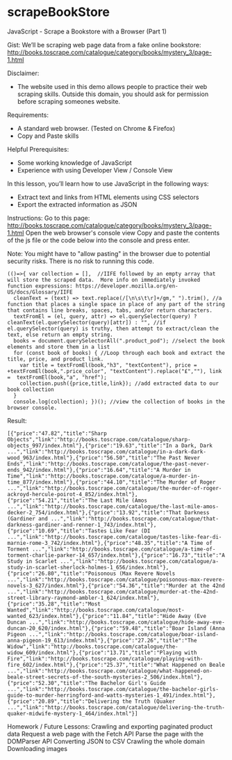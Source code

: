 # scrapeBookStore
JavaScript - Scrape a Bookstore with a Browser (Part 1)

Gist: 
  We’ll be scraping web page data from a fake online bookstore:
  http://books.toscrape.com/catalogue/category/books/mystery_3/page-1.html

Disclaimer: 
* The website used in this demo allows people to practice their web scraping skills. Outside this domain, you should ask for permission before scraping someones website.

Requirements:
* A standard web browser. (Tested on Chrome & Firefox)
* Copy and Paste skills

Helpful Prerequisites:
* Some working knowledge of JavaScript
* Experience with using Developer View / Console View 

In this lesson, you’ll learn how to use JavaScript in the following ways:
* Extract text and links from HTML elements using CSS selectors
* Export the extracted information as JSON

Instructions:
Go to this page: http://books.toscrape.com/catalogue/category/books/mystery_3/page-1.html
Open the web browser's console view
Copy and paste the contents of the js file or the code below into the console and press enter.

Note: You might have to "allow pasting" in the browser due to potential security risks. There is no risk to running this code.

```
(()=>{ var collection = [],  //IIFE followed by an empty array that will store the scraped data.  More info on immediately invoked function expressions: https://developer.mozilla.org/en-US/docs/Glossary/IIFE
  cleanText = (text) => text.replace(/[\n\s\t\r]+/gm," ").trim(), //a function that places a single space in place of any part of the string that contains line breaks, spaces, tabs, and/or return characters.
  textFromEl = (el, query, attr) => el.querySelector(query) ? cleanText(el.querySelector(query)[attr]) : "", //if el.querySelector(query) is truthy, then attempt to extract/clean the text, else return an empty string.
  books = document.querySelectorAll(".product_pod"); //select the book elements and store them in a list
  for (const book of books) { //Loop through each book and extract the title, price, and product link.
    var title = textFromEl(book,"h3", "textContent"), price = +textFromEl(book,".price_color", "textContent").replace("£",""), link =  textFromEl(book,"a", "href");
    collection.push({price,title,link}); //add extracted data to our book collection
  }
  console.log(collection); })(); //view the collection of books in the browser console.
 ```


Result:

```
[{"price":"47.82","title":"Sharp Objects","link":"http://books.toscrape.com/catalogue/sharp-objects_997/index.html"},{"price":"19.63","title":"In a Dark, Dark ...","link":"http://books.toscrape.com/catalogue/in-a-dark-dark-wood_963/index.html"},{"price":"56.50","title":"The Past Never Ends","link":"http://books.toscrape.com/catalogue/the-past-never-ends_942/index.html"},{"price":"16.64","title":"A Murder in Time","link":"http://books.toscrape.com/catalogue/a-murder-in-time_877/index.html"},{"price":"44.10","title":"The Murder of Roger ...","link":"http://books.toscrape.com/catalogue/the-murder-of-roger-ackroyd-hercule-poirot-4_852/index.html"},{"price":"54.21","title":"The Last Mile (Amos ...","link":"http://books.toscrape.com/catalogue/the-last-mile-amos-decker-2_754/index.html"},{"price":"13.92","title":"That Darkness (Gardiner and ...","link":"http://books.toscrape.com/catalogue/that-darkness-gardiner-and-renner-1_743/index.html"},{"price":"10.69","title":"Tastes Like Fear (DI ...","link":"http://books.toscrape.com/catalogue/tastes-like-fear-di-marnie-rome-3_742/index.html"},{"price":"48.35","title":"A Time of Torment ...","link":"http://books.toscrape.com/catalogue/a-time-of-torment-charlie-parker-14_657/index.html"},{"price":"16.73","title":"A Study in Scarlet ...","link":"http://books.toscrape.com/catalogue/a-study-in-scarlet-sherlock-holmes-1_656/index.html"},{"price":"26.80","title":"Poisonous (Max Revere Novels ...","link":"http://books.toscrape.com/catalogue/poisonous-max-revere-novels-3_627/index.html"},{"price":"54.36","title":"Murder at the 42nd ...","link":"http://books.toscrape.com/catalogue/murder-at-the-42nd-street-library-raymond-ambler-1_624/index.html"},{"price":"35.28","title":"Most Wanted","link":"http://books.toscrape.com/catalogue/most-wanted_623/index.html"},{"price":"11.84","title":"Hide Away (Eve Duncan ...","link":"http://books.toscrape.com/catalogue/hide-away-eve-duncan-20_620/index.html"},{"price":"59.48","title":"Boar Island (Anna Pigeon ...","link":"http://books.toscrape.com/catalogue/boar-island-anna-pigeon-19_613/index.html"},{"price":"27.26","title":"The Widow","link":"http://books.toscrape.com/catalogue/the-widow_609/index.html"},{"price":"13.71","title":"Playing with Fire","link":"http://books.toscrape.com/catalogue/playing-with-fire_602/index.html"},{"price":"25.37","title":"What Happened on Beale ...","link":"http://books.toscrape.com/catalogue/what-happened-on-beale-street-secrets-of-the-south-mysteries-2_506/index.html"},{"price":"52.30","title":"The Bachelor Girl's Guide ...","link":"http://books.toscrape.com/catalogue/the-bachelor-girls-guide-to-murder-herringford-and-watts-mysteries-1_491/index.html"},{"price":"20.89","title":"Delivering the Truth (Quaker ...","link":"http://books.toscrape.com/catalogue/delivering-the-truth-quaker-midwife-mystery-1_464/index.html"}]
```
Homework / Future Lessons:
  Crawling and exporting paginated product data
  Request a web page with the Fetch API
  Parse the page with the DOMParser API
  Converting JSON to CSV
  Crawling the whole domain
  Downloading images
